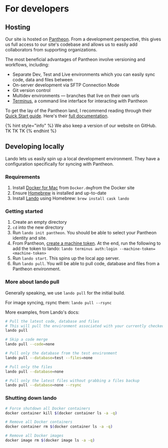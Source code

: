 # For developers

## Hosting

Our site is hosted on [Pantheon](https://pantheon.io/docs/guides/quickstart/). From a development perspective, this gives us full access to our site's codebase and allows us to easily add collaborators from supporting organizations.

The most beneficial advantages of Pantheon involve versioning and workflows, including:

* Separate Dev, Test and Live environments which you can easily sync code, data and files between
* On-server development via SFTP Connection Mode
* Git version control
* Multidev environments — branches that live on their own urls
* [Terminus](https://pantheon.io/docs/terminus/), a command line interface for interacting with Pantheon

To get the lay of the Pantheon land, I recommend reading through their [Quick Start guide](https://pantheon.io/docs/guides/quickstart/). Here's their [full documentation](https://pantheon.io/docs/).

{% hint style="info" %}
We also keep a version of our website on GitHub. TK TK TK
{% endhint %}

## Developing locally

Lando lets us easily spin up a local development environment. They have a configuration specifically for syncing with Pantheon.

### Requirements

1. Install [Docker for Mac](https://docs.docker.com/docker-for-mac/install/) from `Docker.dmg`from the Docker site
2. Ensure [Homebrew](https://brew.sh/) is installed and up-to-date
3. Install [Lando](https://github.com/lando/lando) using Homebrew: `brew install cask lando`

### Getting started

1. Create an empty directory
2. `cd` into the new directory
3. Run `lando init pantheon`. You should be able to select your Pantheon identity and site.
4. From Pantheon, [create a machine token](https://pantheon.io/docs/machine-tokens/). At the end, run the following to add the token to lando: `lando terminus auth:login --machine-token=<machine-token>`
5. Run `lando start`. This spins up the local app server.
6. Run `lando pull`. You will be able to pull code, database and files from a Pantheon environment. 

### More about lando pull

Generally speaking, we use `lando pull` for the initial build.

For image syncing, rsync them: `lando pull --rsync`

More examples, from Lando's docs:

```bash
# Pull the latest code, database and files
# This will pull the environment associated with your currently checked out git branch
lando pull

# Skip a code merge
lando pull --code=none

# Pull only the database from the test environment
lando pull --database=test --files=none

# Pull only the files
lando pull --database=none

# Pull only the latest files without grabbing a files backup
lando pull --database=none --rsync
```

### Shutting down lando

```bash
# Force shutdown all Docker containers
docker container kill $(docker container ls -a -q)

# Remove all Docker containers
docker container rm $(docker container ls -a -q)

# Remove all Docker images
docker image rm $(docker image ls -a -q)
```

